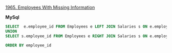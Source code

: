[1965. Employees With Missing Information](https://leetcode.com/problems/employees-with-missing-information/description/)

**MySql**
```sql
SELECT  e.employee_id FROM Employees e LEFT JOIN Salaries s ON e.employee_id=s.employee_id  WHERE s.salary IS NULL
UNION
SELECT s.employee_id FROM Employees e RIGHT JOIN Salaries s ON e.employee_id=s.employee_id WHERE e.name IS NULL

ORDER BY employee_id
```